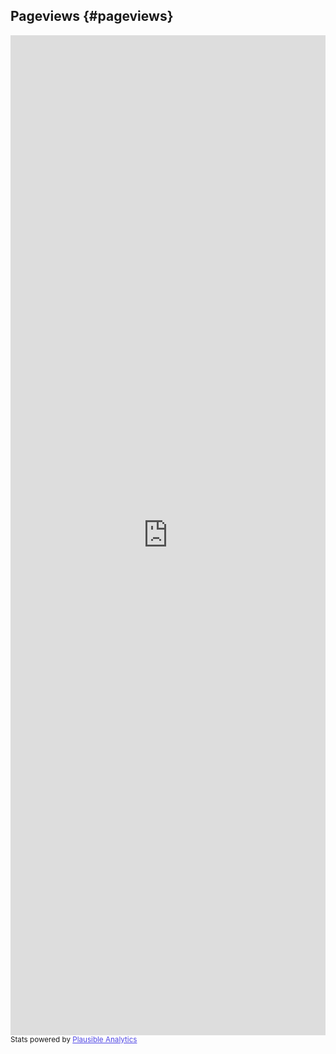 ## Pageviews {#pageviews} 

<iframe
  plausible-embed
  src="https://plausible.io/share/quality.arc42.org?auth=cjoKlapPdw3czFugGy6jM&embed=true&theme=light"
  scrolling="no"
  frameborder="0"
  loading="lazy"
  style="width: 1px; min-width: 100%; height: 1600px">
</iframe>
<div padding-bottom: 14px">
  <small>Stats powered by <a target="_blank" style="color: #4f46e5; text-decoration: underline" href="https://plausible.io">Plausible Analytics</a></small>
</div>

<script async src="https://plausible.io/js/embed.host.js"></script>
